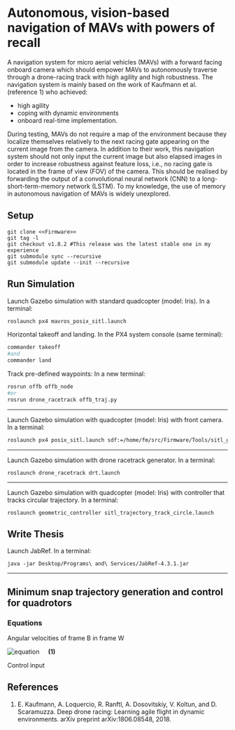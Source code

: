 # Autonomous, vision-based navigation of MAVs with powers of recall
A navigation system for micro aerial vehicles (MAVs) with a forward facing onboard camera which should empower MAVs to autonomously traverse through a drone-racing track with high agility and high robustness. The navigation system is mainly based on the work of Kaufmann et al. (reference 1) who achieved: 
- high agility
- coping with dynamic environments
- onboard real-time implementation.

During testing, MAVs do not require a map of the environment because they localize themselves relatively to the next racing gate appearing on the current image from the camera. In addition to their work, this navigation system should not only input the current image but also elapsed images in order to increase robustness against feature loss, i.e., no racing gate is located in the frame of view (FOV) of the camera. This should be realised by forwarding the output of a convolutional neural network (CNN) to a long-short-term-memory network (LSTM). To my knowledge, the use of memory in autonomous navigation of MAVs is widely unexplored.


## Setup
```git
git clone <<Firmware>>
git tag -l
git checkout v1.8.2 #This release was the latest stable one in my experience
git submodule sync --recursive
git submodule update --init --recursive
```


## Run Simulation
Launch Gazebo simulation with standard quadcopter (model: Iris). In a terminal:
```bash
roslaunch px4 mavros_posix_sitl.launch
```
Horizontal takeoff and landing. In the PX4 system console (same terminal):
```bash
commander takeoff
#and
commander land
```
Track pre-defined waypoints: In a new terminal:
```bash
rosrun offb offb_node
#or
rosrun drone_racetrack offb_traj.py
```
---

Launch Gazebo simulation with quadcopter (model: Iris) with front camera. In a terminal:
```bash
roslaunch px4 posix_sitl.launch sdf:=/home/fm/src/Firmware/Tools/sitl_gazebo/models/iris_fpv_cam/iris_fpv_cam.sdf
```
---

Launch Gazebo simulation with drone racetrack generator. In a terminal:
```
roslaunch drone_racetrack drt.launch
```

---

Launch Gazebo simulation with quadcopter (model: Iris) with controller that tracks circular trajectory. In a terminal:
```
roslaunch geometric_controller sitl_trajectory_track_circle.launch
```



## Write Thesis
Launch JabRef. In a terminal:
```
java -jar Desktop/Programs\ and\ Services/JabRef-4.3.1.jar
```
---


## Minimum snap trajectory generation and control for quadrotors
### Equations
<!-- For Latex rendering: https://www.quicklatex.com/ -->
Angular velocities of frame B in frame W

![equation](https://quicklatex.com/cache3/e2/ql_eca73988599f3a2e91fed570c778aee2_l3.png)
&nbsp; &nbsp; **(1)**
<!-- \omega_{BW} = p \vec x_B + q \vec y_B + r \vec z_B -->

Control input



## References
1. E. Kaufmann, A. Loquercio, R. Ranftl, A. Dosovitskiy, V. Koltun, and D. Scaramuzza. Deep drone racing: Learning agile flight in dynamic environments. arXiv preprint arXiv:1806.08548, 2018.
